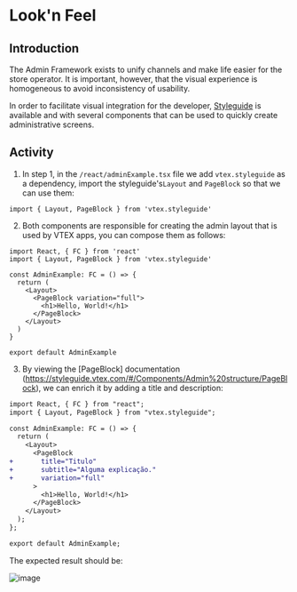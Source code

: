 # Look'n Feel

## Introduction

The Admin Framework exists to unify channels and make life easier for the store operator. It is important, however, that the visual experience is homogeneous to avoid inconsistency of usability.

In order to facilitate visual integration for the developer, [Styleguide](https://styleguide.vtex.com) is available and with several components that can be used to quickly create administrative screens.

## Activity

1. In step 1, in the `/react/adminExample.tsx` file we add `vtex.styleguide` as a dependency, import the styleguide's`Layout` and `PageBlock` so that we can use them:

```
import { Layout, PageBlock } from 'vtex.styleguide'
```

2. Both components are responsible for creating the admin layout that is used by VTEX apps, you can compose them as follows:

```
import React, { FC } from 'react'
import { Layout, PageBlock } from 'vtex.styleguide'

const AdminExample: FC = () => {
  return (
    <Layout>
      <PageBlock variation="full">
        <h1>Hello, World!</h1>
      </PageBlock>
    </Layout>
  )
}

export default AdminExample
```

3. By viewing the [PageBlock] documentation (https://styleguide.vtex.com/#/Components/Admin%20structure/PageBlock), we can enrich it by adding a title and description:

```diff
import React, { FC } from "react";
import { Layout, PageBlock } from "vtex.styleguide";

const AdminExample: FC = () => {
  return (
    <Layout>
      <PageBlock
+       title="Titulo"
+       subtitle="Alguma explicação."
+       variation="full"
      >
        <h1>Hello, World!</h1>
      </PageBlock>
    </Layout>
  );
};

export default AdminExample;
```

The expected result should be:

![image](https://user-images.githubusercontent.com/18701182/92802313-cc7df800-f38c-11ea-95a1-035948dbbc85.png)
